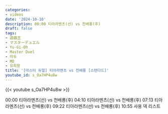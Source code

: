 ```yaml
---
categories:
- videos
date: '2024-10-10'
description: 00:00 티아라멘츠(선) vs 천배룡(후)
draft: false
tags:
- 遊戯王
- マスターデュエル
- Yu-Gi-Oh
- Master Duel
- 마듀
- MD
- 유희왕
title: '[마스터 듀얼] 티아라멘츠 vs 천배룡 [스탠다드]'
youtube_id: s_Oa7HP4u8w
---
```



{{< youtube s_Oa7HP4u8w >}}

00:00 티아라멘츠(선) vs 천배룡(후)
04:10 티아라멘츠(선) vs 천배룡(후)
07:13 티아라멘츠(선) vs 천배룡(후)
09:22 티아라멘츠(선) vs 천배룡(후)
10:55 사용 덱 리스트